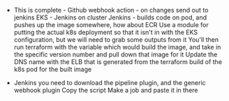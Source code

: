 - This is complete - Github webhook action - on changes send out to jenkins
EKS - Jenkins on cluster
Jenkins - builds code on pod, and pushes up the image somewhere, how about ECR
Use a module for putting the actual k8s deployment so that it isn't in with the EKS configuration, but we will need to grab some outputs from it
You'll then run terraform with the variable which would build the image, and take in the specific version number and pull down that image for it
Update the DNS name with the ELB that is generated from the terraform build of the k8s pod for the built image

- Jenkins you need to download the pipeline plugin, and the generic webhook plugin
Copy the script
Make a job and paste it in there
